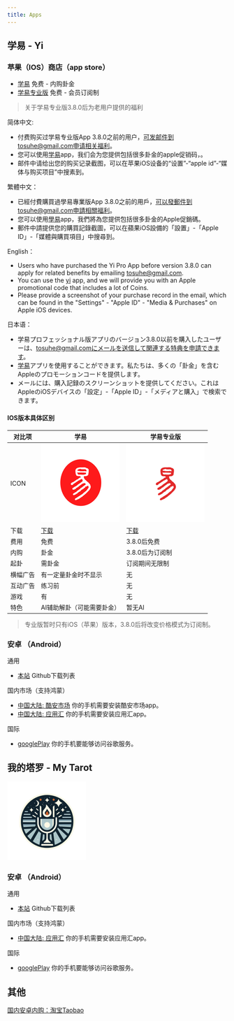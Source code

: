 ```yaml
---
title: Apps
---
```


## 学易 - Yi

### 苹果（IOS）商店（app store）

- [学易](https://apps.apple.com/cn/app/学易/id1533516434) 免费 - 内购卦金
- [学易专业版](https://apps.apple.com/cn/app/学易专业版/id1536854357) 免费 - 会员订阅制

> 关于学易专业版3.8.0后为老用户提供的福利

简体中文:
- 付费购买过学易专业版App 3.8.0之前的用户，可发邮件到tosuhe@gmail.com申请相关福利。
- 您可以使用[学易](https://apps.apple.com/cn/app/学易/id1533516434)app，我们会为您提供包括很多卦金的apple促销码，。
- 邮件中请给出您的购买记录截图，可以在苹果iOS设备的“设置”-“apple id”-“媒体与购买项目”中搜素到。

繁體中文：
- 已經付費購買過學易專業版App 3.8.0之前的用戶，可以發郵件到tosuhe@gmail.com申請相關福利。
- 您可以使用[學易](https://apps.apple.com/cn/app/学易/id1533516434)app，我們將為您提供包括很多卦金的Apple促銷碼。
- 郵件中請提供您的購買記錄截圖，可以在蘋果iOS設備的「設置」-「Apple ID」-「媒體與購買項目」中搜尋到。

English：

- Users who have purchased the Yi Pro App before version 3.8.0 can apply for related benefits by emailing tosuhe@gmail.com.
- You can use the [yi](https://apps.apple.com/cn/app/学易/id1533516434) app, and we will provide you with an Apple promotional code that includes a lot of Coins.
- Please provide a screenshot of your purchase record in the email, which can be found in the "Settings" - "Apple ID" - "Media & Purchases" on Apple iOS devices.

日本语：
- 学易プロフェッショナル版アプリのバージョン3.8.0以前を購入したユーザーは、tosuhe@gmail.comにメールを送信して関連する特典を申請できます。
- [学易](https://apps.apple.com/cn/app/学易/id1533516434)アプリを使用することができます。私たちは、多くの「卦金」を含むAppleのプロモーションコードを提供します。
- メールには、購入記録のスクリーンショットを提供してください。これはAppleのiOSデバイスの「設定」-「Apple ID」-「メディアと購入」で検索できます。


#### IOS版本具体区别

| 对比项 | 学易 | 学易专业版 |
| ----- | ----- | ----- |
| ICON | ![avatar](/img/yi-180.png) | ![avatar](/img/yi-180-pro.png) |
| 下载 |[下载](https://apps.apple.com/app/id1533516434) | [下载](https://apps.apple.com/app/id1536854357) |
| 费用 |免费|3.8.0后免费 |
| 内购 | 卦金 | 3.8.0后为订阅制 |
| 起卦 | 需卦金 | 订阅期间无限制 |
| 横幅广告 | 有一定量卦金时不显示 | 无 |
| 互动广告 | 练习前 | 无 |
| 游戏 | 有 | 无 |
| 特色 | AI辅助解卦（可能需要卦金） | 暂无AI |

> 专业版暂时只有iOS（苹果）版本，3.8.0后将改变价格模式为订阅制。

### 安卓 （Android）

通用

- [本站](https://github.com/alansuhe/alansuhe.github.io/releases) Github下载列表

国内市场（支持鸿蒙）

- [中国大陆: 酷安市场](https://www.coolapk.com/apk/168854) 你的手机需要安装酷安市场app。
- [中国大陆: 应用汇](http://www.appchina.com/app/me.suhe.yi) 你的手机需要安装应用汇app。

国际
- [googlePlay](https://play.google.com/store/apps/details?id=me.suhe.yi) 你的手机要能够访问谷歌服务。

## 我的塔罗 - My Tarot

![avatar](/img/mr180.png)

### 安卓 （Android）

通用

- [本站](https://github.com/alansuhe/alansuhe.github.io/releases) Github下载列表

国内市场（支持鸿蒙）

<!-- - [中国大陆: 酷安市场](https://www.coolapk.com/apk/168854) 你的手机需要安装酷安市场app。 -->
- [中国大陆: 应用汇](http://www.appchina.com/app/me.suhe.mr) 你的手机需要安装应用汇app。

国际
- [googlePlay](https://play.google.com/store/apps/details?id=me.suhe.mr) 你的手机要能够访问谷歌服务。

## 其他

[国内安卓内购：淘宝Taobao](https://i3cf4g4wrztdx9i5dsanog0wq1cfh96.taobao.com)